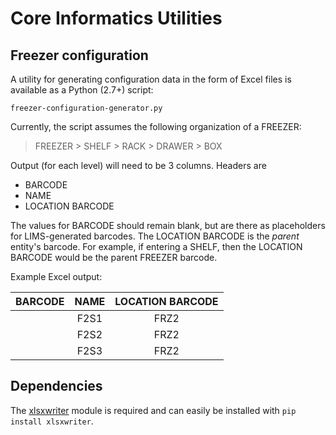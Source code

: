 # Core Informatics Utilities

## Freezer configuration
A utility for generating configuration data in the form of Excel files is available as a Python (2.7+) script:

`freezer-configuration-generator.py`

Currently, the script assumes the following organization of a FREEZER:

> FREEZER > SHELF > RACK > DRAWER > BOX

Output (for each level) will need to be 3 columns. Headers are
 - BARCODE
 - NAME
 - LOCATION BARCODE

The values for BARCODE should remain blank, but are there as placeholders for LIMS-generated barcodes. The LOCATION BARCODE is the *parent* entity's barcode. For example, if entering a SHELF, then the LOCATION BARCODE would be
the parent FREEZER barcode.

Example Excel output:

| BARCODE | NAME | LOCATION BARCODE |
| --- | :---: | :---: |
|  | F2S1 | FRZ2 |
|  | F2S2 | FRZ2 |
|  | F2S3 | FRZ2 |

## Dependencies
The [xlsxwriter](https://github.com/jmcnamara/XlsxWriter) module is required and can easily be installed with
`pip install xlsxwriter`.
